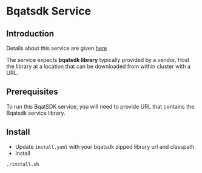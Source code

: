 # Bqatsdk Service

## Introduction
Details about this service are given [here](https://github.com/mosip/mosip-ref-impl/tree/develop/bqat-sdk)

The service expects **bqatsdk library** typically provided by a vendor.  Host the library at a location that can be downloaded from within cluster with a URL.

## Prerequisites
To run this BqatSDK service, you will need to provide URL that contains the Bqatsdk service library.

## Install 
* Update `install.yaml` with your bqatsdk zipped library url and classpath.
* Install
```sh
./install.sh
``` 

